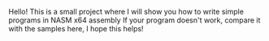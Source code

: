 Hello!
This is a small project where I will show you how to write simple programs in NASM x64 assembly
If your program doesn't work, compare it with the samples here, I hope this helps!
